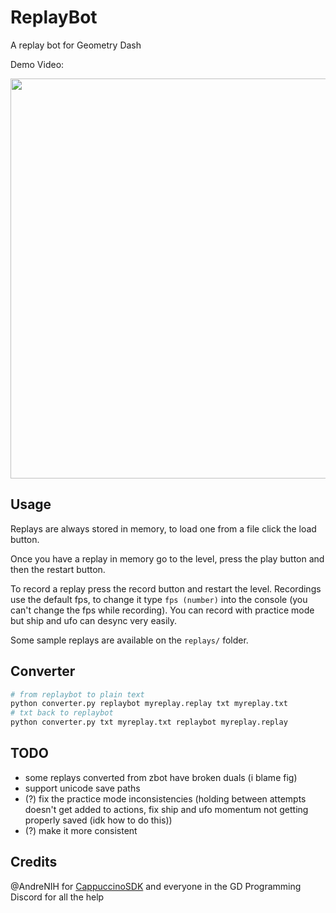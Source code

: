 # ReplayBot

A replay bot for Geometry Dash

Demo Video:

<a href="https://youtu.be/3fcRO_AswyU" target="_blank"><img src="https://i.ytimg.com/vi/3fcRO_AswyU/maxresdefault.jpg" width="640" height="auto" /></a>

## Usage

Replays are always stored in memory, to load one from a file click the load button.

Once you have a replay in memory go to the level, press the play button and then the restart button.

To record a replay press the record button and restart the level. Recordings use the default fps, to change it type `fps (number)` into the console (you can't change the fps while recording). You can record with practice mode but ship and ufo can desync very easily.

Some sample replays are available on the `replays/` folder.

## Converter

```bash
# from replaybot to plain text
python converter.py replaybot myreplay.replay txt myreplay.txt
# txt back to replaybot
python converter.py txt myreplay.txt replaybot myreplay.replay
```

## TODO
- some replays converted from zbot have broken duals (i blame fig)
- support unicode save paths
- (?) fix the practice mode inconsistencies (holding between attempts doesn't get added to actions, fix ship and ufo momentum not getting properly saved (idk how to do this))
- (?) make it more consistent

## Credits
@AndreNIH for [CappuccinoSDK](https://github.com/AndreNIH/CappuccinoSDK)
and everyone in the GD Programming Discord for all the help
